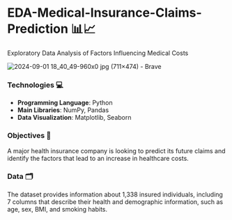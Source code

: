 # EDA-Medical-Insurance-Claims-Prediction 📊📈
Exploratory Data Analysis of Factors Influencing Medical Costs

![2024-09-01 18_40_49-960x0 jpg (711×474) - Brave](https://github.com/user-attachments/assets/0d1d04c0-1282-4386-97b9-2aa5dcce798d)

### Technologies 💻 
- **Programming Language**: Python
- **Main Libraries**: NumPy, Pandas
- **Data Visualization**: Matplotlib, Seaborn
  
### Objectives 🎯
A major health insurance company is looking to predict its future claims and identify the factors that lead to an increase in healthcare costs. 

### Data 🗂️
The dataset provides information about 1,338 insured individuals, including 7 columns that describe their health and demographic information, such as age, sex, BMI, and smoking habits.

